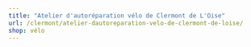```yaml
---
title: "Atelier d'autoréparation vélo de Clermont de L'Oise"
url: /clermont/atelier-dautoreparation-velo-de-clermont-de-loise/
shop: vélo
---
```

